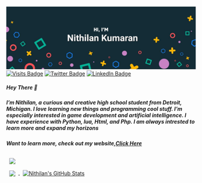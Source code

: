 [![Braydon's GitHub Banner](./assets/88eaaaef-1f5f-4921-9748-5a07f0ea5d97.jpeg)](https://nithilan.dev)
[![Visits Badge](https://badges.pufler.dev/visits/braydoncoyer/braydoncoyer)](https:nithilan.dev)
[![Twitter Badge](https://img.shields.io/badge/Twitter-Profile-informational?style=flat&logo=twitter&logoColor=white&color=1CA2F1)](https://twitter.com/BraydonCoyer)
[![LinkedIn Badge](https://img.shields.io/badge/LinkedIn-Profile-informational?style=flat&logo=linkedin&logoColor=white&color=0D76A8)](https://www.linkedin.com/in/braydon-coyer/)
##### Hey There 👋

##### I’m Nithilan, a curious and creative high school student from Detroit, Michigan. I love learning new things and programming cool stuff. I’m especially interested in game development and artificial intelligence. I have experience with Python, lua, Html, and Php. I am always intrested to learn more and expand my horizons

##### Want to learn more, check out my website,[Click Here](https://nithilan.dev)

<!-- Pinned Repositories -->

<a href="https://github.com/sathariels/Space-Knights-Shop-Code">
  <img align="center" style="margin:0.5rem" src="https://github-readme-stats.vercel.app/api/pin/?username=sathariels&repo=Space-Knights-Shop-Code&title_color=ffffff&text_color=c9cacc&icon_color=4AB197&bg_color=1A2B34" />
</a>

<br>
<!-- GitHub Stats -->

<a href="https://github.com/sathariels">
  <img align="center" style="margin:0.5rem" src="https://github-readme-stats.vercel.app/api/top-langs/?username=sathariels&hide=html,css&title_color=ffffff&text_color=c9cacc&icon_color=4AB197&bg_color=1A2B34" />
</a>

<a href="https://github.com/sathariels">
  <img align="center" style="margin:0.5rem" src="https://github-readme-stats.vercel.app/api?username=sathariels&show_icons=true&line_height=27&count_private=true&title_color=ffffff&text_color=c9cacc&icon_color=4AB097&bg_color=1A2B34" alt="Nithilan's GitHub Stats" />
</a>

<!--
**sathariels/sathariels** is a ✨ _special_ ✨ repository because its `README.md` (this file) appears on your GitHub profile.

Here are some ideas to get you started:

- 🔭 I’m currently working on ...
- 🌱 I’m currently learning ...
- 👯 I’m looking to collaborate on ...
- 🤔 I’m looking for help with ...
- 💬 Ask me about ...
- 📫 How to reach me: ...
- 😄 Pronouns: ...
- ⚡ Fun fact: ...
-->
